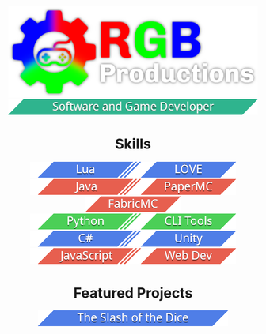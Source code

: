 <!-- <style>
    #emblems {
        display: flex;
        width: 100%;
        flex-direction: column;
        align-items: center;
        justify-content: center;
    }
    #emblem-block {
    }
</style> -->

<center>

![RGB Productions](logo.png)<br>
![Software Developer](emblems/header.softwaregamedev.png)<br>

<div id="emblems">

# Skills

<div id="emblem-block">

![Lua](emblems/lang.lua.png)![LOVE](emblems/use.love.png)<br>
![Java](emblems/lang.java.png)![PaperMC](emblems/use.papermc.png)![FabricMC](emblems/use.fabricmc.png)<br>
![Python](emblems/lang.python.png)![CLI Tools](emblems/use.cli.png)<br>
![C#](emblems/lang.cs.png)![Unity](emblems/use.unity.png)<br>
![JavaScript](emblems/lang.js.png)![Web Dev](emblems/use.web.png)

</div>

# Featured Projects

<div id="emblem-block">

<a href="https://github.com/RGBProductions/TheSlashOfTheDice">![The Slash of the Dice](emblems/project.slash.png)</a>

</div>

</div>

</center>